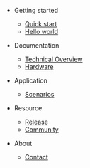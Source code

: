 - Getting started
  - [Quick start](quickstart.md)
  - [Hello world](helloworld.md)

- Documentation
  - [Technical Overview](technical-overview.md)
  - [Hardware](hardware.md)

- Application
  - [Scenarios](scenario.md)

- Resource
  - [Release](release.md)
  - [Community](community.md)

- About
  - [Contact](contact.md)
